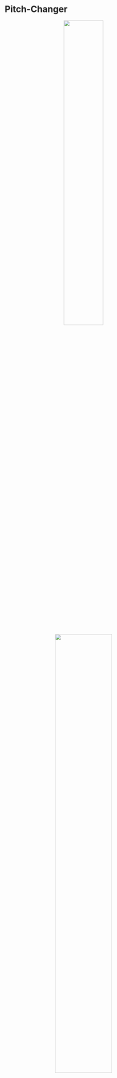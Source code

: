 # Pitch-Changer

<p align="center"><img width=50% src="https://user-images.githubusercontent.com/54300222/84586682-38c57b80-addf-11ea-9739-ba088322110b.png"></p>
<p align="center"><img width=60% src=""></p>

[![Build Status](https://travis-ci.org/LoopKit/LoopKit.svg?branch=master)](https://travis-ci.org/LoopKit/LoopKit)
[![Carthage compatible](https://img.shields.io/badge/Carthage-compatible-4BC51D.svg?style=flat)](https://github.com/Carthage/Carthage)
[![project chat](https://img.shields.io/badge/zulip-join_chat-brightgreen.svg)](https://loop.zulipchat.com)